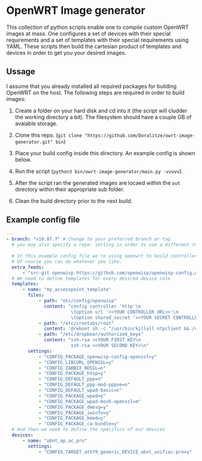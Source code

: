 # OpenWRT Image generator

This collection of python scripts enable one to compile custom OpenWRT
images at mass. One configures a set of devices with their special
requirements and a set of templates with their special requirements using
YAML. These scripts then build the cartesian product of templates and
devices in order to get you your desired images.

## Ussage
I assume that you already installed all required packages for building
OpenWRT on the host. The following steps are required in order to build images:

1. Create a folder on your hard disk and cd into it (the script will cludder
   the working directory a bit). The filesystem should have a couple GB
   of avaiable storage.

2. Clone this repo. (`git clone "https://github.com/Doralitze/owrt-image-generator.git" bin`)
3. Place your build config inside this directory. An example config is shown below.
4. Run the script (`python3 bin/owrt-image-generator/main.py -vvvvv`).
5. After the script ran the generated images are locaed within the `out` directory within
   their appropriate sub folder.
6. Clean the build directory prior to the next build.

## Example config file
```yaml
---
- branch: "v19.07.7" # Change to your preferred branch or tag
  # you may also specify a repo: setting in order to use a different repository.
  
  # In this example config file we're using openwrt to build controller based access points.
  # Of course you can do whatever you like.
  extra_feeds:
      - "src-git openwisp https://github.com/openwisp/openwisp-config.git"
  # We need to define templates for every desired device role
  templates:
      - name: "my_accesspoint_template"
        files:
            - path: "etc/config/openwisp"
              content: "config controller 'http'\n
                        \toption url '<<YOUR CONTROLLER URL>>'\n
                        \toption shared_secret '<<YOUR SECRET CONTROLLER KEY>>'\n"
            - path: "/etc/crontabs/root"
              content: '@reboot sh -c "/usr/bin/killall ntpclient && /usr/sbin/ntpclient -c 1 -s -h pool.ntp.org &"'
            - path: "/etc/dropbear/authorized_keys"
              content: "ssh-rsa <<YOUR FIRST KEY\n
                        ssh-rsa <<YOUR SECOND KEY>\n"
        settings:
            - "CONFIG_PACKAGE_openwisp-config-openssl=y"
            - "CONFIG_LIBCURL_OPENSSL=y"
            - "CONFIG_ZABBIX_NOSSL=n"
            - "CONFIG_PACKAGE_htop=y"
            - "CONFIG_DEFAULT_ppp=n"
            - "CONFIG_DEFAULT_ppp-mod-pppoe=n"
            - "CONFIG_DEFAULT_wpad-basic=n"
            - "CONFIG_PACKAGE_wpad=y"
            - "CONFIG_PACKAGE_wpad-mesh-openssl=m"
            - "CONFIG_PACKAGE_dmesg=y"
            - "CONFIG_PACKAGE_iwinfo=y"
            - "CONFIG_PACKAGE_kmod=y"
            - "CONFIG_PACKAGE_ca-bundle=y"
  # And then we need to define the specifics of our devices
  devices:
      - name: "ubnt_ap_ac_pro"
        settings:
            - "CONFIG_TARGET_ath79_generic_DEVICE_ubnt_unifiac-pro=y"
```

